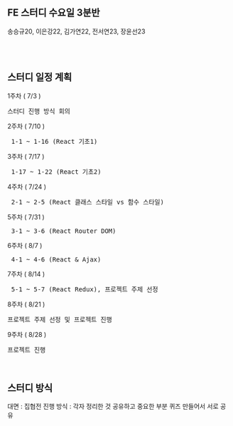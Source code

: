 ## FE 스터디 수요일 3분반
송승규20, 이은강22, 김가연22, 전서연23, 장윤선23


<br><br>

## 스터디 일정 계획
1주차 ( 7/3 )
<pre>스터디 진행 방식 회의</pre>

2주차 ( 7/10 )
<pre> 1-1 ~ 1-16 (React 기초1) </pre>

3주차 ( 7/17 )
<pre> 1-17 ~ 1-22 (React 기초2) </pre>

4주차 ( 7/24 )
<pre> 2-1 ~ 2-5 (React 클래스 스타일 vs 함수 스타일) </pre>

5주차 ( 7/31 )
<pre> 3-1 ~ 3-6 (React Router DOM) </pre>

6주차 ( 8/7 )
<pre> 4-1 ~ 4-6 (React & Ajax) </pre>

7주차 ( 8/14 )
<pre> 5-1 ~ 5-7 (React Redux), 프로젝트 주제 선정 </pre>

8주차 ( 8/21 )
<pre>프로젝트 주제 선정 및 프로젝트 진행</pre>

9주차 ( 8/28 )
<pre>프로젝트 진행</pre>
<br>

## 스터디 방식
대면 : 집협전
진행 방식 : 각자 정리한 것 공유하고 중요한 부분 퀴즈 만들어서 서로 공유 
